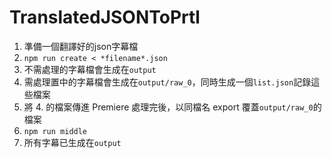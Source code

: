 # TranslatedJSONToPrtl

1. 準備一個翻譯好的json字幕檔
2. `npm run create < *filename*.json`
3. 不需處理的字幕檔會生成在`output`
4. 需處理置中的字幕檔會生成在`output/raw_0`，同時生成一個`list.json`記錄這些檔案
5. 將 4. 的檔案傳進 Premiere 處理完後，以同檔名 export 覆蓋`output/raw_0`的檔案
6. `npm run middle`
7. 所有字幕已生成在`output`
